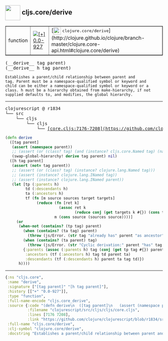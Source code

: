 ## <img width="48px" valign="middle" src="http://i.imgur.com/Hi20huC.png"> cljs.core/derive

 <table border="1">
<tr>
<td>function</td>
<td><a href="https://github.com/cljsinfo/api-refs/tree/0.0-927"><img valign="middle" alt="[+] 0.0-927" src="https://img.shields.io/badge/+-0.0--927-lightgrey.svg"></a> </td>
<td>
[<img height="24px" valign="middle" src="http://i.imgur.com/1GjPKvB.png"> <samp>clojure.core/derive</samp>](http://clojure.github.io/clojure/branch-master/clojure.core-api.html#clojure.core/derive)
</td>
</tr>
</table>

 <samp>
(__derive__ tag parent)<br>
(__derive__ h tag parent)<br>
</samp>

```
Establishes a parent/child relationship between parent and
tag. Parent must be a namespace-qualified symbol or keyword and
child can be either a namespace-qualified symbol or keyword or a
class. h must be a hierarchy obtained from make-hierarchy, if not
supplied defaults to, and modifies, the global hierarchy.
```

---

 <pre>
clojurescript @ r1834
└── src
    └── cljs
        └── cljs
            └── <ins>[core.cljs:7176-7208](https://github.com/clojure/clojurescript/blob/r1834/src/cljs/cljs/core.cljs#L7176-L7208)</ins>
</pre>

```clj
(defn derive
  ([tag parent]
   (assert (namespace parent))
   ;; (assert (or (class? tag) (and (instance? cljs.core.Named tag) (namespace tag))))
   (swap-global-hierarchy! derive tag parent) nil)
  ([h tag parent]
   (assert (not= tag parent))
   ;; (assert (or (class? tag) (instance? clojure.lang.Named tag)))
   ;; (assert (instance? clojure.lang.INamed tag))
   ;; (assert (instance? clojure.lang.INamed parent))
   (let [tp (:parents h)
         td (:descendants h)
         ta (:ancestors h)
         tf (fn [m source sources target targets]
              (reduce (fn [ret k]
                        (assoc ret k
                               (reduce conj (get targets k #{}) (cons target (targets target)))))
                      m (cons source (sources source))))]
     (or
      (when-not (contains? (tp tag) parent)
        (when (contains? (ta tag) parent)
          (throw (js/Error. (str tag "already has" parent "as ancestor"))))
        (when (contains? (ta parent) tag)
          (throw (js/Error. (str "Cyclic derivation:" parent "has" tag "as ancestor"))))
        {:parents (assoc (:parents h) tag (conj (get tp tag #{}) parent))
         :ancestors (tf (:ancestors h) tag td parent ta)
         :descendants (tf (:descendants h) parent ta tag td)})
      h))))
```


---

```clj
{:ns "cljs.core",
 :name "derive",
 :signature ["[tag parent]" "[h tag parent]"],
 :history [["+" "0.0-927"]],
 :type "function",
 :full-name-encode "cljs.core_derive",
 :source {:code "(defn derive\n  ([tag parent]\n   (assert (namespace parent))\n   ;; (assert (or (class? tag) (and (instance? cljs.core.Named tag) (namespace tag))))\n   (swap-global-hierarchy! derive tag parent) nil)\n  ([h tag parent]\n   (assert (not= tag parent))\n   ;; (assert (or (class? tag) (instance? clojure.lang.Named tag)))\n   ;; (assert (instance? clojure.lang.INamed tag))\n   ;; (assert (instance? clojure.lang.INamed parent))\n   (let [tp (:parents h)\n         td (:descendants h)\n         ta (:ancestors h)\n         tf (fn [m source sources target targets]\n              (reduce (fn [ret k]\n                        (assoc ret k\n                               (reduce conj (get targets k #{}) (cons target (targets target)))))\n                      m (cons source (sources source))))]\n     (or\n      (when-not (contains? (tp tag) parent)\n        (when (contains? (ta tag) parent)\n          (throw (js/Error. (str tag \"already has\" parent \"as ancestor\"))))\n        (when (contains? (ta parent) tag)\n          (throw (js/Error. (str \"Cyclic derivation:\" parent \"has\" tag \"as ancestor\"))))\n        {:parents (assoc (:parents h) tag (conj (get tp tag #{}) parent))\n         :ancestors (tf (:ancestors h) tag td parent ta)\n         :descendants (tf (:descendants h) parent ta tag td)})\n      h))))",
          :filename "clojurescript/src/cljs/cljs/core.cljs",
          :lines [7176 7208],
          :link "https://github.com/clojure/clojurescript/blob/r1834/src/cljs/cljs/core.cljs#L7176-L7208"},
 :full-name "cljs.core/derive",
 :clj-symbol "clojure.core/derive",
 :docstring "Establishes a parent/child relationship between parent and\ntag. Parent must be a namespace-qualified symbol or keyword and\nchild can be either a namespace-qualified symbol or keyword or a\nclass. h must be a hierarchy obtained from make-hierarchy, if not\nsupplied defaults to, and modifies, the global hierarchy."}

```
